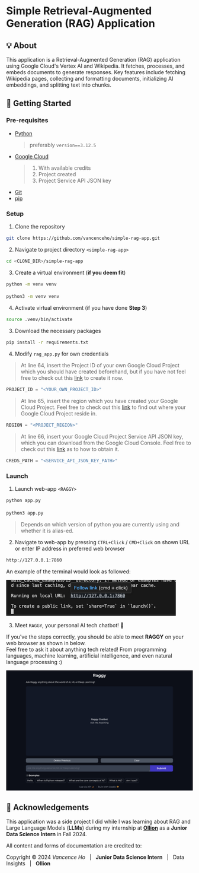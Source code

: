 # Simple Retrieval-Augmented Generation (RAG) Application

## :bulb: About 

This application is a Retrieval-Augmented Generation (RAG) application using Google Cloud's Vertex AI and Wikipedia. It fetches, processes, and embeds documents to generate responses. Key features include fetching Wikipedia pages, collecting and formatting documents, initializing AI embeddings, and splitting text into chunks.

## :rocket: Getting Started

### Pre-requisites

- [Python](https://www.python.org/)
    > preferably `version==3.12.5`
- [Google Cloud](https://console.cloud.google.com/)
    > 1. With available credits  
    > 2. Project created
    > 3. Project Service API JSON key
- [Git](https://git-scm.com/)
- [pip](https://pypi.org/project/pip/)

### Setup 

1. Clone the repository

```zsh
git clone https://github.com/vancenceho/simple-rag-app.git
```

2. Navigate to project directory `<simple-rag-app>`

```zsh
cd <CLONE_DIR>/simple-rag-app
```

3. Create a virtual environment (**if you deem fit**)

```zsh
python -m venv venv

python3 -m venv venv
```

4. Activate virtual environment (if you have done **Step 3**)

```zsh
source .venv/bin/activate
```

3. Download the necessary packages

```zsh
pip install -r requirements.txt
```

4. Modify `rag_app.py` for own credentials

> At line 64, insert the Project ID of your own Google Cloud Project which you should have created beforehand, but if you have not feel free to check out this [link](https://developers.google.com/workspace/guides/create-project) to create it now.

```python
PROJECT_ID = "<YOUR_OWN_PROJECT_ID>"
```

> At line 65, insert the region which you have created your Google Cloud Project. Feel free to check out this [link](https://cloud.google.com/resource-manager/docs/creating-managing-projects#:~:text=Find%20the%20project%20name%2C%20number%2C%20and%20ID,-To%20interact%20with&text=Go%20to%20the%20Welcome%20page%20in%20the%20Google%20Cloud%20console.&text=From%20the%20project%20picker%20at,displayed%20in%20the%20project%20picker.) to find out where your Google Cloud Project reside in.

```python
REGION = "<PROJECT_REGION>"
```

> At line 66, insert your Google Cloud Project Service API JSON key, which you can download from the Google Cloud Console. Feel free to check out this [link](https://developers.google.com/workspace/guides/create-credentials) as to how to obtain it.

```python
CREDS_PATH = "<SERVICE_API_JSON_KEY_PATH>"
```

### Launch

1. Launch web-app `<RAGGY>`

```zsh
python app.py

python3 app.py
```

> Depends on which version of python you are currently using and whether it is alias-ed.

2. Navigate to web-app by pressing `CTRL+Click` / `CMD+Click` on shown URL or enter IP address in preferred web browser

```zsh
http://127.0.0.1:7860
```

An example of the terminal would look as followed: 

![img](./assets/setup_step5.png)

3. Meet `RAGGY`, your personal AI tech chatbot! :robot:

If you've the steps correctly, you should be able to meet **RAGGY** on your web browser as shown in below.  
Feel free to ask it about anything tech related! From programming languages, machine learning, artificial intelligence, and even natural language processing :) 

![img](./assets/raggy.png)

## :pray: Acknowledgements

This application was a side project I did while I was learning about RAG and Large Language Models (**LLMs**) during my internship at **[Ollion](https://ollion.com/)** as a **Junior Data Science Intern** in 
Fall 2024. 

All content and forms of documentation are credited to:  

Copyright &copy; 2024 _Vancence Ho_ &nbsp; | &nbsp; **Junior Data Science Intern** &nbsp; | &nbsp; Data Insights &nbsp; | &nbsp; **Ollion**
#